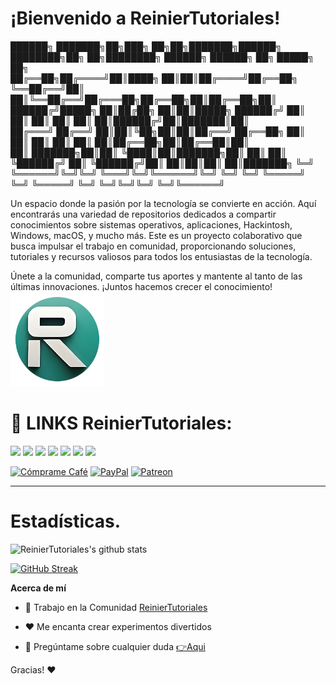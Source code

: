 # **¡Bienvenido a ReinierTutoriales!**

██████╗ ███████╗██╗███╗   ██╗██╗███████╗██████╗     ████████╗██╗   ██╗████████╗ ██████╗ ██████╗ ██╗ █████╗ ██╗     
██╔══██╗██╔════╝██║████╗  ██║██║██╔════╝██╔══██╗    ╚══██╔══╝██║   ██║╚══██╔══╝██╔═══██╗██╔══██╗██║██╔══██╗██║     
██████╔╝█████╗  ██║██╔██╗ ██║██║█████╗  ██████╔╝       ██║   ██║   ██║   ██║   ██║   ██║██████╔╝██║███████║██║     
██╔═══╝ ██╔══╝  ██║██║╚██╗██║██║██╔══╝  ██╔══██╗       ██║   ██║   ██║   ██║   ██║   ██║██╔══██╗██║██╔══██║██║     
██║     ███████╗██║██║ ╚████║██║███████╗██║  ██║       ██║   ╚██████╔╝   ██║   ╚██████╔╝██║  ██║██║██║  ██║███████╗
╚═╝     ╚══════╝╚═╝╚═╝  ╚═══╝╚═╝╚══════╝╚═╝  ╚═╝       ╚═╝    ╚═════╝    ╚═╝    ╚═════╝ ╚═╝  ╚═╝╚═╝╚═╝  ╚═╝╚══════╝

Un espacio donde la pasión por la tecnología se convierte en acción. Aquí encontrarás una variedad de repositorios dedicados a compartir conocimientos sobre sistemas operativos, aplicaciones, Hackintosh, Windows, macOS, y mucho más. Este es un proyecto colaborativo que busca impulsar el trabajo en comunidad, proporcionando soluciones, tutoriales y recursos valiosos para todos los entusiastas de la tecnología.

Únete a la comunidad, comparte tus aportes y mantente al tanto de las últimas innovaciones. ¡Juntos hacemos crecer el conocimiento!
<a href="https://www.reiniertutoriales.com/"><img src="https://github.com/ReinierTutoriales/ReinierTutoriales/blob/main/imagenes/Logo%20RT.png" width="150px" alt="Foro"></a>

# 🔗 LINKS ReinierTutoriales:

[![](https://img.shields.io/badge/YouTube-informational?style=for-the-badge&logo=telegram&logoColor=white&color=FF0000)](https://youtube.com/c/ReinierTutoriales)
[![](https://img.shields.io/badge/PayPal-informational?style=for-the-badge&logo=paypal&logoColor=white&color=003087)](https://www.paypal.com/paypalme/ReinierTutoriales)
[![](https://img.shields.io/badge/-Telegram-informational?style=for-the-badge&logo=telegram&logoColor=white&color=0088cc)](https://t.me/ReinierTutoriales)
[![](https://img.shields.io/badge/-Twitter-informational?style=for-the-badge&logo=twitter&logoColor=white&color=00aced)](https://twitter.com/ReinierTutorial)
[![](https://img.shields.io/badge/-Facebook-informational?style=for-the-badge&logo=facebook&logoColor=white&color=3b5998)](https://www.facebook.com/ReinierTutoriales)
[![](https://img.shields.io/badge/-Instagram-informational?style=for-the-badge&logo=instagram&logoColor=white&color=C13584)](https://www.instagram.com/reiniertutoriales/)
[![](https://img.shields.io/badge/-Discord-informational?style=for-the-badge&logo=discord&logoColor=white&color=7289da)](https://discord.gg/pQcCDBMn)

</p>


[![Cómprame Café](https://img.shields.io/badge/Buy%20Me%20a%20Coffee-ffdd00?style=for-the-badge&logo=buy-me-a-coffee&logoColor=black)](https://www.buymeacoffee.com/reiniertutoriales) [![PayPal](https://img.shields.io/badge/PayPal-00457C?style=for-the-badge&logo=paypal&logoColor=white)](https://www.paypal.com/paypalme/ReinierTutoriales) [![Patreon](https://img.shields.io/badge/Patreon-F96854?style=for-the-badge&logo=patreon&logoColor=white)](https://www.patreon.com/ReinierTutoriales)</a>
</p>

<hr>

# Estadísticas.

![ReinierTutoriales's github stats](https://github-readme-stats.vercel.app/api?username=ReinierTutoriales&icons=true&bg_color=181818)

[![GitHub Streak](https://streak-stats.demolab.com?user=ReinierTutoriales&theme=dark&hide_border=FALSO&locale=es&date_format=M%20j%5B%2C%20Y%5D)](https://git.io/streak-stats)
</p>

**Acerca de mí**

- 💼 Trabajo en la Comunidad [ReinierTutoriales](https://www.reiniertutoriales.com/)

- ❤️ Me encanta crear experimentos divertidos

- 💬 Pregúntame sobre cualquier duda [👉Aqui](https://github.com/ReinierTutoriales/ReinierTutoriales/issues)

 Gracias! :heart:
 
 

